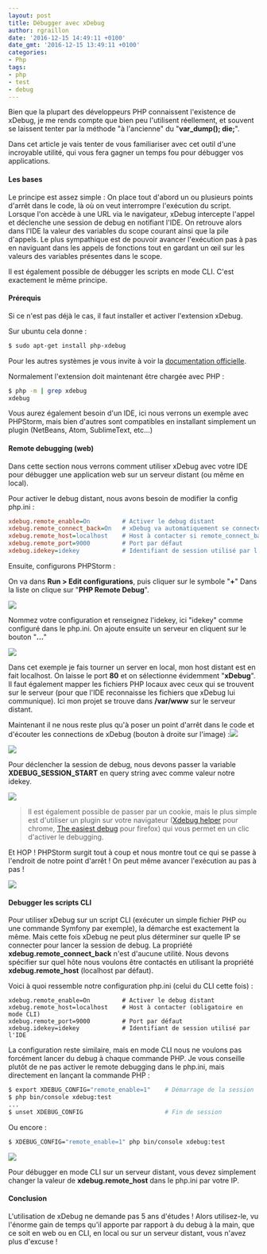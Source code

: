 ```yaml
---
layout: post
title: Débugger avec xDebug
author: rgraillon
date: '2016-12-15 14:49:11 +0100'
date_gmt: '2016-12-15 13:49:11 +0100'
categories:
- Php
tags:
- php
- test
- debug
---
```


Bien que la plupart des développeurs PHP connaissent l'existence de xDebug, je me rends compte que bien peu l'utilisent réellement, et souvent se laissent tenter par la méthode "à l'ancienne" du "**var\_dump(); die;**".

Dans cet article je vais tenter de vous familiariser avec cet outil d'une incroyable utilité, qui vous fera gagner un temps fou pour débugger vos applications.

#### Les bases

Le principe est assez simple : On place tout d'abord un ou plusieurs points d'arrêt dans le code, là où on veut interrompre l'exécution du script. Lorsque l'on accède à une URL via le navigateur, xDebug intercepte l'appel et déclenche une session de debug en notifiant l'IDE. On retrouve alors dans l'IDE la valeur des variables du scope courant ainsi que la pile d'appels. Le plus sympathique est de pouvoir avancer l'exécution pas à pas en naviguant dans les appels de fonctions tout en gardant un œil sur les valeurs des variables présentes dans le scope.

Il est également possible de débugger les scripts en mode CLI. C'est exactement le même principe.

#### Prérequis

Si ce n'est pas déjà le cas, il faut installer et activer l'extension xDebug.

Sur ubuntu cela donne :

```sh
$ sudo apt-get install php-xdebug
```

Pour les autres systèmes je vous invite à voir la [documentation officielle](https://xdebug.org/docs/all).

Normalement l'extension doit maintenant être chargée avec PHP :

```sh
$ php -m | grep xdebug
xdebug
```

Vous aurez également besoin d'un IDE, ici nous verrons un exemple avec PHPStorm, mais bien d'autres sont compatibles en installant simplement un plugin (NetBeans, Atom, SublimeText, etc...)

#### Remote debugging (web)

Dans cette section nous verrons comment utiliser xDebug avec votre IDE pour débugger une application web sur un serveur distant (ou même en local).

Pour activer le debug distant, nous avons besoin de modifier la config php.ini :

```ini
xdebug.remote_enable=On         # Activer le debug distant
xdebug.remote_connect_back=On   # xDebug va automatiquement se connecter sur l'IP présente dans $_SERVER['REMOTE_ADDR']
xdebug.remote_host=localhost    # Host à contacter si remote_connect_back est désactivé ou dans un contexte CLI
xdebug.remote_port=9000         # Port par défaut
xdebug.idekey=idekey            # Identifiant de session utilisé par l'IDE
```

Ensuite, configurons PHPStorm :

On va dans **Run &gt; Edit configurations**, puis cliquer sur le symbole "**+**"
Dans la liste on clique sur "**PHP Remote Debug**".

![](http://blog.eleven-labs.com/wp-content/uploads/2016/12/my_app_remote.png)

Nommez votre configuration et renseignez l'idekey, ici "idekey" comme configuré dans le php.ini.
On ajoute ensuite un serveur en cliquent sur le bouton "**...**"

![](http://blog.eleven-labs.com/wp-content/uploads/2016/12/remote_host.png)

Dans cet exemple je fais tourner un server en local, mon host distant est en fait localhost. On laisse le port **80** et on sélectionne évidemment "**xDebug**". Il faut également mapper les fichiers PHP locaux avec ceux qui se trouvent sur le serveur (pour que l'IDE reconnaisse les fichiers que xDebug lui communique). Ici mon projet se trouve dans **/var/www** sur le serveur distant.

Maintenant il ne nous reste plus qu'à poser un point d'arrêt dans le code et d'écouter les connections de xDebug (bouton à droite sur l'image) :![](http://blog.eleven-labs.com/wp-content/uploads/2016/12/Screenshot-from-2016-12-15-133303.png)

![](http://blog.eleven-labs.com/wp-content/uploads/2016/12/my_controller.png)

Pour déclencher la session de debug, nous devons passer la variable **XDEBUG\_SESSION\_START** en query string avec comme valeur notre idekey.

![](http://blog.eleven-labs.com/wp-content/uploads/2016/12/browser.png)

> Il est également possible de passer par un cookie, mais le plus simple est d'utiliser un plugin sur votre navigateur ([Xdebug helper](https://chrome.google.com/webstore/detail/xdebug-helper/eadndfjplgieldjbigjakmdgkmoaaaoc) pour chrome, [The easiest debug](https://addons.mozilla.org/fr/firefox/addon/the-easiest-xdebug/) pour firefox) qui vous permet en un clic d'activer le debugging.

Et HOP ! PHPStorm surgit tout à coup et nous montre tout ce qui se passe à l'endroit de notre point d'arrêt !
On peut même avancer l'exécution au pas à pas !

![](http://blog.eleven-labs.com/wp-content/uploads/2016/12/debugging.png)

#### Debugger les scripts CLI

Pour utiliser xDebug sur un script CLI (exécuter un simple fichier PHP ou une commande Symfony par exemple), la démarche est exactement la même. Mais cette fois xDebug ne peut plus déterminer sur quelle IP se connecter pour lancer la session de debug. La propriété **xdebug.remote\_connect\_back** n'est d'aucune utilité. Nous devons spécifier sur quel hôte nous voulons être contactés en utilisant la propriété **xdebug.remote\_host** (localhost par défaut).

Voici à quoi ressemble notre configuration php.ini (celui du CLI cette fois) :

```text
xdebug.remote_enable=On         # Activer le debug distant
xdebug.remote_host=localhost    # Host à contacter (obligatoire en mode CLI)
xdebug.remote_port=9000         # Port par défaut
xdebug.idekey=idekey            # Identifiant de session utilisé par l'IDE
```

La configuration reste similaire, mais en mode CLI nous ne voulons pas forcément lancer du debug à chaque commande PHP. Je vous conseille plutôt de ne pas activer le remote debugging dans le php.ini, mais directement en lançant la commande PHP :

```sh
$ export XDEBUG_CONFIG="remote_enable=1"    # Démarrage de la session
$ php bin/console xdebug:test
...
$ unset XDEBUG_CONFIG                       # Fin de session
```

Ou encore :

```sh
$ XDEBUG_CONFIG="remote_enable=1" php bin/console xdebug:test
```

![](http://blog.eleven-labs.com/wp-content/uploads/2016/12/debugging_cli.png)

Pour débugger en mode CLI sur un serveur distant, vous devez simplement changer la valeur de **xdebug.remote\_host** dans le php.ini par votre IP.

#### Conclusion

L'utilisation de xDebug ne demande pas 5 ans d'études ! Alors utilisez-le, vu l'énorme gain de temps qu'il apporte par rapport à du debug à la main, que ce soit en web ou en CLI, en local ou sur un serveur distant, vous n'avez plus d'excuse !
